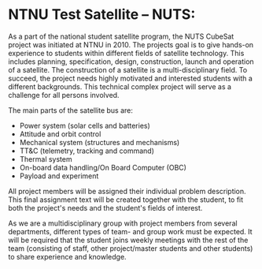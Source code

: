 # NTNU Test Satellite – NUTS: #
As a part of the national student satellite program, the NUTS CubeSat project was initiated at NTNU in 2010. 
The projects goal is to give hands-on experience to students within different fields of satellite technology. 
This includes planning, specification, design, construction, launch and operation of a satellite.
The construction of a satellite is a multi-disciplinary field. To succeed, the project needs highly 
motivated and interested students with a different backgrounds. This technical complex project will 
serve as a challenge for all persons involved.
 
The main parts of the satellite bus are:
 
* Power system (solar cells and batteries)
* Attitude and orbit control
* Mechanical system (structures and mechanisms)
* TT&C (telemetry, tracking and command)
* Thermal system
* On-board data handling/On Board Computer (OBC)
* Payload and experiment
 
All project members will be assigned their individual problem description. 
This final assignment text will be created together with the student, to fit both the project's needs and the student's fields of interest.
 
As we are a multidisciplinary group with project members from several departments, 
different types of team- and group work must be expected. It will be required that the student joins 
weekly meetings with the rest of the team (consisting of staff, other project/master students and other students) 
to share experience and knowledge.

